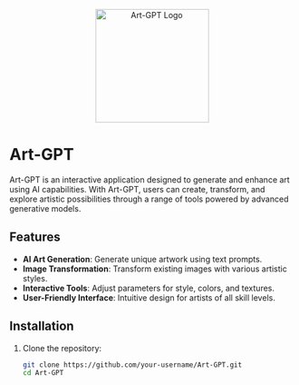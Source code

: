 <p align="center">
  <img src="logo.png" alt="Art-GPT Logo" width="200">
</p>

# Art-GPT

Art-GPT is an interactive application designed to generate and enhance art using AI capabilities. With Art-GPT, users can create, transform, and explore artistic possibilities through a range of tools powered by advanced generative models.

## Features

- **AI Art Generation**: Generate unique artwork using text prompts.
- **Image Transformation**: Transform existing images with various artistic styles.
- **Interactive Tools**: Adjust parameters for style, colors, and textures.
- **User-Friendly Interface**: Intuitive design for artists of all skill levels.

## Installation

1. Clone the repository:
   ```bash
   git clone https://github.com/your-username/Art-GPT.git
   cd Art-GPT
   ```
